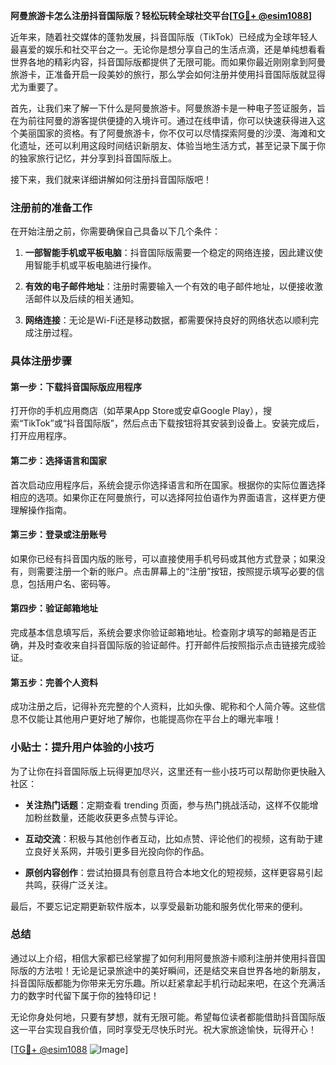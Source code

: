 **阿曼旅游卡怎么注册抖音国际版？轻松玩转全球社交平台[[TG💪+ @esim1088](https://t.me/s/esim1088)]**

近年来，随着社交媒体的蓬勃发展，抖音国际版（TikTok）已经成为全球年轻人最喜爱的娱乐和社交平台之一。无论你是想分享自己的生活点滴，还是单纯想看看世界各地的精彩内容，抖音国际版都提供了无限可能。而如果你最近刚刚拿到阿曼旅游卡，正准备开启一段美妙的旅行，那么学会如何注册并使用抖音国际版就显得尤为重要了。

首先，让我们来了解一下什么是阿曼旅游卡。阿曼旅游卡是一种电子签证服务，旨在为前往阿曼的游客提供便捷的入境许可。通过在线申请，你可以快速获得进入这个美丽国家的资格。有了阿曼旅游卡，你不仅可以尽情探索阿曼的沙漠、海滩和文化遗址，还可以利用这段时间结识新朋友、体验当地生活方式，甚至记录下属于你的独家旅行记忆，并分享到抖音国际版上。

接下来，我们就来详细讲解如何注册抖音国际版吧！

### 注册前的准备工作

在开始注册之前，你需要确保自己具备以下几个条件：

1. **一部智能手机或平板电脑**：抖音国际版需要一个稳定的网络连接，因此建议使用智能手机或平板电脑进行操作。
   
2. **有效的电子邮件地址**：注册时需要输入一个有效的电子邮件地址，以便接收激活邮件以及后续的相关通知。

3. **网络连接**：无论是Wi-Fi还是移动数据，都需要保持良好的网络状态以顺利完成注册过程。

### 具体注册步骤

#### 第一步：下载抖音国际版应用程序

打开你的手机应用商店（如苹果App Store或安卓Google Play），搜索“TikTok”或“抖音国际版”，然后点击下载按钮将其安装到设备上。安装完成后，打开应用程序。

#### 第二步：选择语言和国家

首次启动应用程序后，系统会提示你选择语言和所在国家。根据你的实际位置选择相应的选项。如果你正在阿曼旅行，可以选择阿拉伯语作为界面语言，这样更方便理解操作指南。

#### 第三步：登录或注册账号

如果你已经有抖音国内版的账号，可以直接使用手机号码或其他方式登录；如果没有，则需要注册一个新的账户。点击屏幕上的“注册”按钮，按照提示填写必要的信息，包括用户名、密码等。

#### 第四步：验证邮箱地址

完成基本信息填写后，系统会要求你验证邮箱地址。检查刚才填写的邮箱是否正确，并及时查收来自抖音国际版的验证邮件。打开邮件后按照指示点击链接完成验证。

#### 第五步：完善个人资料

成功注册之后，记得补充完整的个人资料，比如头像、昵称和个人简介等。这些信息不仅能让其他用户更好地了解你，也能提高你在平台上的曝光率哦！

### 小贴士：提升用户体验的小技巧

为了让你在抖音国际版上玩得更加尽兴，这里还有一些小技巧可以帮助你更快融入社区：

- **关注热门话题**：定期查看 trending 页面，参与热门挑战活动，这样不仅能增加粉丝数量，还能收获更多点赞与评论。
  
- **互动交流**：积极与其他创作者互动，比如点赞、评论他们的视频，这有助于建立良好关系网，并吸引更多目光投向你的作品。
  
- **原创内容创作**：尝试拍摄具有创意且符合本地文化的短视频，这样更容易引起共鸣，获得广泛关注。

最后，不要忘记定期更新软件版本，以享受最新功能和服务优化带来的便利。

### 总结

通过以上介绍，相信大家都已经掌握了如何利用阿曼旅游卡顺利注册并使用抖音国际版的方法啦！无论是记录旅途中的美好瞬间，还是结交来自世界各地的新朋友，抖音国际版都能为你带来无穷乐趣。所以赶紧拿起手机行动起来吧，在这个充满活力的数字时代留下属于你的独特印记！

无论你身处何地，只要有梦想，就有无限可能。希望每位读者都能借助抖音国际版这一平台实现自我价值，同时享受无尽快乐时光。祝大家旅途愉快，玩得开心！

[[TG💪+ @esim1088](https://t.me/s/esim1088) ![Image](https://i.postimg.cc/4NQfJmqS/Snipaste-2025-05-13-00-14-12.png)]